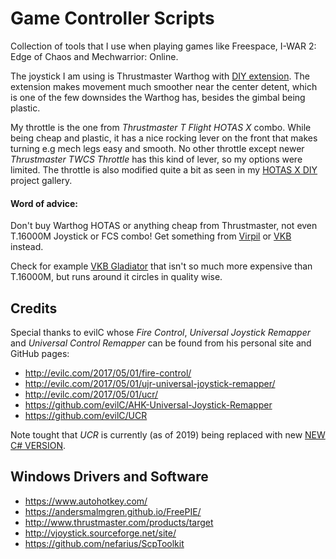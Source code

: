 # Game Controller Scripts
Collection of tools that I use when playing games like Freespace, I-WAR 2: Edge of Chaos and Mechwarrior: Online.

The joystick I am using is Thrustmaster Warthog with [DIY extension](https://imgur.com/gallery/6lF6C). The extension makes movement much smoother near the center detent, which is one of the few downsides the Warthog has, besides the gimbal being plastic.

My throttle is the one from _Thrustmaster T Flight HOTAS X_ combo. While being cheap and plastic, it has a nice rocking lever on the front that makes turning e.g mech legs easy and smooth. No other throttle except newer _Thrustmaster TWCS Throttle_ has this kind of lever, so my options were limited. The throttle is also modified quite a bit as seen in my [HOTAS X DIY](https://imgur.com/gallery/4rLNjoA) project gallery.

#### Word of advice:
Don't buy Warthog HOTAS or anything cheap from Thrustmaster, not even T.16000M Joystick or FCS combo! Get something from [Virpil](https://virpil-controls.eu/) or [VKB](https://flightsimcontrols.com/) instead.

Check for example [VKB Gladiator](https://flightsimcontrols.com/product/vkb-sim-gladiator-mk-ii-joystick/) that isn't so much more expensive than T.16000M, but runs around it circles in quality wise.

## Credits
Special thanks to evilC whose _Fire Control_, _Universal Joystick Remapper_ and _Universal Control Remapper_ can be found from his personal site and GitHub pages:
- http://evilc.com/2017/05/01/fire-control/
- http://evilc.com/2017/05/01/ujr-universal-joystick-remapper/
- http://evilc.com/2017/05/01/ucr/
- https://github.com/evilC/AHK-Universal-Joystick-Remapper
- https://github.com/evilC/UCR

Note tought that _UCR_ is currently (as of 2019) being replaced with new [NEW C# VERSION](https://github.com/Snoothy/UCR).

## Windows Drivers and Software
- https://www.autohotkey.com/
- https://andersmalmgren.github.io/FreePIE/
- http://www.thrustmaster.com/products/target
- http://vjoystick.sourceforge.net/site/
- https://github.com/nefarius/ScpToolkit
